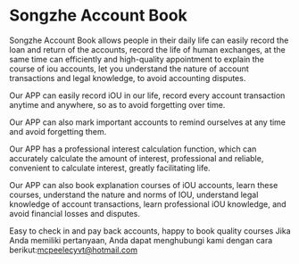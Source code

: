 # Songzhe Account Book

Songzhe Account Book allows people in their daily life can easily record the loan and return of the accounts, record the life of human exchanges, at the same time can efficiently and high-quality appointment to explain the course of iou accounts, let you understand the nature of account transactions and legal knowledge, to avoid accounting disputes.

Our APP can easily record iOU in our life, record every account transaction anytime and anywhere, so as to avoid forgetting over time.

Our APP can also mark important accounts to remind ourselves at any time and avoid forgetting them.

Our APP has a professional interest calculation function, which can accurately calculate the amount of interest, professional and reliable, convenient to calculate interest, greatly facilitating life.

Our APP can also book explanation courses of iOU accounts, learn these courses, understand the nature and norms of IOU, understand legal knowledge of account transactions, learn professional iOU knowledge, and avoid financial losses and disputes.

Easy to check in and pay back accounts, happy to book quality courses
Jika Anda memiliki pertanyaan, Anda dapat menghubungi kami dengan cara berikut:mcpeelecyvt@hotmail.com
